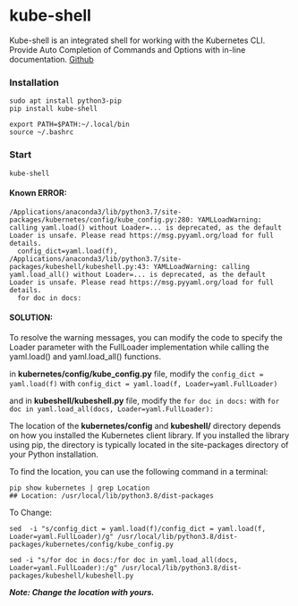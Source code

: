 # kube-shell

Kube-shell is an integrated shell for working with the Kubernetes CLI. <br>
Provide Auto Completion of Commands and Options with in-line documentation. [Github](https://github.com/cloudnativelabs/kube-shell)

### Installation
```
sudo apt install python3-pip
pip install kube-shell
```
```
export PATH=$PATH:~/.local/bin
source ~/.bashrc
```

### Start

```
kube-shell
```
#### Known ERROR:

```
/Applications/anaconda3/lib/python3.7/site-packages/kubernetes/config/kube_config.py:280: YAMLLoadWarning: calling yaml.load() without Loader=... is deprecated, as the default Loader is unsafe. Please read https://msg.pyyaml.org/load for full details.
  config_dict=yaml.load(f),
/Applications/anaconda3/lib/python3.7/site-packages/kubeshell/kubeshell.py:43: YAMLLoadWarning: calling yaml.load_all() without Loader=... is deprecated, as the default Loader is unsafe. Please read https://msg.pyyaml.org/load for full details.
  for doc in docs:
  ```
#### SOLUTION:

To resolve the warning messages, you can modify the code to specify the Loader parameter  with the FullLoader implementation while calling the yaml.load() and yaml.load_all() functions.

in **kubernetes/config/kube_config.py** file,
modify the `config_dict = yaml.load(f)` with `config_dict = yaml.load(f, Loader=yaml.FullLoader)`

and in **kubeshell/kubeshell.py** file,
modify the `for doc in docs:` with `for doc in yaml.load_all(docs, Loader=yaml.FullLoader):`

The location of the **kubernetes/config** and **kubeshell/** directory depends on how you installed the Kubernetes client library. If you installed the library using pip, the directory is typically located in the site-packages directory of your Python installation.

To find the location, you can use the following command in a terminal:
```
pip show kubernetes | grep Location
## Location: /usr/local/lib/python3.8/dist-packages
```

To Change: 

```
sed  -i "s/config_dict = yaml.load(f)/config_dict = yaml.load(f, Loader=yaml.FullLoader)/g" /usr/local/lib/python3.8/dist-packages/kubernetes/config/kube_config.py

sed -i "s/for doc in docs:/for doc in yaml.load_all(docs, Loader=yaml.FullLoader):/g" /usr/local/lib/python3.8/dist-packages/kubeshell/kubeshell.py
```

***Note: Change the location with yours.***
